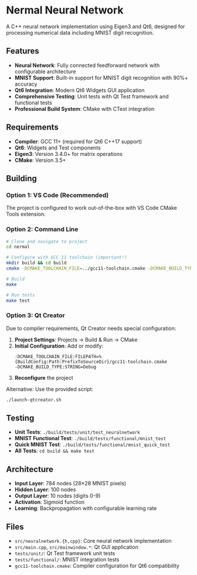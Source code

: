 # Nermal Neural Network

A C++ neural network implementation using Eigen3 and Qt6, designed for processing numerical data including MNIST digit recognition.

## Features

- **Neural Network**: Fully connected feedforward network with configurable architecture
- **MNIST Support**: Built-in support for MNIST digit recognition with 90%+ accuracy
- **Qt6 Integration**: Modern Qt6 Widgets GUI application
- **Comprehensive Testing**: Unit tests with Qt Test framework and functional tests
- **Professional Build System**: CMake with CTest integration

## Requirements

- **Compiler**: GCC 11+ (required for Qt6 C++17 support)
- **Qt6**: Widgets and Test components
- **Eigen3**: Version 3.4.0+ for matrix operations
- **CMake**: Version 3.5+

## Building

### Option 1: VS Code (Recommended)
The project is configured to work out-of-the-box with VS Code CMake Tools extension.

### Option 2: Command Line
```bash
# Clone and navigate to project
cd nermal

# Configure with GCC 11 toolchain (important!)
mkdir build && cd build
cmake -DCMAKE_TOOLCHAIN_FILE=../gcc11-toolchain.cmake -DCMAKE_BUILD_TYPE=Debug ..

# Build
make

# Run tests
make test
```

### Option 3: Qt Creator
Due to compiler requirements, Qt Creator needs special configuration:

1. **Project Settings**: Projects → Build & Run → CMake
2. **Initial Configuration**: Add or modify:
   ```
   -DCMAKE_TOOLCHAIN_FILE:FILEPATH=%{BuildConfig:Path:PrefixToSourceDir}/gcc11-toolchain.cmake
   -DCMAKE_BUILD_TYPE:STRING=Debug
   ```
3. **Reconfigure** the project

Alternative: Use the provided script:
```bash
./launch-qtcreator.sh
```

## Testing

- **Unit Tests**: `./build/tests/unit/test_neuralnetwork`
- **MNIST Functional Test**: `./build/tests/functional/mnist_test`
- **Quick MNIST Test**: `./build/tests/functional/mnist_quick_test`
- **All Tests**: `cd build && make test`

## Architecture

- **Input Layer**: 784 nodes (28×28 MNIST pixels)
- **Hidden Layer**: 100 nodes
- **Output Layer**: 10 nodes (digits 0-9)
- **Activation**: Sigmoid function
- **Learning**: Backpropagation with configurable learning rate

## Files

- `src/neuralnetwork.{h,cpp}`: Core neural network implementation
- `src/main.cpp`, `src/mainwindow.*`: Qt GUI application
- `tests/unit/`: Qt Test framework unit tests
- `tests/functional/`: MNIST integration tests
- `gcc11-toolchain.cmake`: Compiler configuration for Qt6 compatibility
